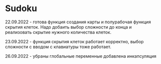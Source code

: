 # Sudoku
22.09.2022 - готова функция создания карты и полурабочая функция скрытия клеток. Надо добаить выбор сложности до конца и реализовать скрытие нужного количества клеток.

23.09.2022 - функция скрытия клеток работает корректно, выбор сложности с вводом с клавиатуры тоже работает.

26.09.2022 - убраны глобальные переменные добавлена инкапсуляция
